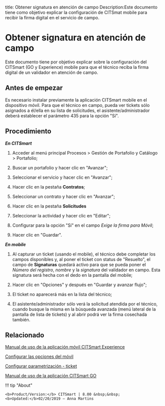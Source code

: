 title: Obtener signatura en atención de campo
Description:Este documento tiene como objetivo explicar la configuración de CITSmat mobile para recibir la firma digital en el servicio de campo.
# Obtener signatura en atención de campo

Este documento tiene por objetivo explicar sobre la configuración del CITSmart (GO y Experience)
mobile para que el técnico reciba la firma digital de un validador en atención
de campo.

Antes de empezar
----------------

Es necesario instalar previamente la aplicación CITSmart mobile en el
dispositivo móvil. Para que el técnico en campo, pueda ver tickets sólo
asignados a él/ella en su lista de solicitudes, el asistente/administrador
deberá establecer el parámetro 435 para la opción "Sí".

Procedimiento
-------------

***En CITSmart***

1.  Acceder al menú principal Procesos \> Gestión de Portafolio y Catálogo \>
    Portafolio;

2.  Buscar un portafolio y hacer clic en "Avanzar";

3.  Seleccionar el servicio y hacer clic en "Avanzar";

4.  Hacer clic en la pestaña **Contratos**;

5.  Seleccionar un contrato y hacer clic en "Avanzar";

6.  Hacer clic en la pestaña **Solicitudes**

7.  Seleccionar la actividad y hacer clic en "Editar";

8.  Configurar para la opción "Sí" en el campo *Exige la firma para Móvil*;

9.  Hacer clic en "Guardar".

***En mobile***

1.  Al capturar un ticket (usando el mobile), el técnico debe completar los
    campos disponibles y, al poner el ticket con status de "Resuelto", el campo
    de **Signaturas** quedará activo para que se pueda poner el *Número del
    registro*, *nombre* y la *signatura* del validador en campo. Esta signatura será
    hecha con el dedo en la pantalla del mobile;

2.  Hacer clic en "Opciones" y después en "Guardar y avanzar flujo";

3.  El ticket no aparecerá más en la lista del técnico;

4.  El asistente/administrador sólo verá la solicitud atendida por el técnico, cuando busque la misma en la búsqueda avanzada (menú lateral de la pantalla de lista de tickets) y al abrir podrá ver la firma cosechada también.
    

Relacionado
----------

[Manual de uso de la aplicación móvil CITSmart Experience](/es-es/citsmart-platform-9/additional-features/mobile-and-field-service/apps/citsmart-app.html)

[Configurar las opciones del móvil](/es-es/citsmart-platform-9/additional-features/mobile-and-field-service/configuration/configure-mobile-options.html)

[Configurar parametrización - ticket](/es-es/citsmart-platform-9/platform-administration/parameters-list/configure-parametrization-ticket.html)

[Manual de uso de la aplicación CITSmart GO](/es-es/citsmart-platform-9/additional-features/mobile-and-field-service/apps/citsmart-field-service-manual.html)


!!! tip "About"

    <b>Product/Version:</b> CITSmart | 8.00 &nbsp;&nbsp;
    <b>Updated:</b>02/20/2019 – Anna Martins
